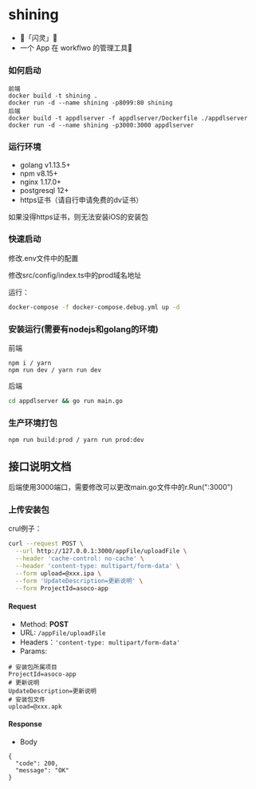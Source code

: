 # shining
- 🌟「闪灵」🌟
- 一个 App 在 workflwo 的管理工具🚀

### 如何启动 
```bush
前端
docker build -t shining .
docker run -d --name shining -p8099:80 shining
后端
docker build -t appdlserver -f appdlserver/Dockerfile ./appdlserver
docker run -d --name shining -p3000:3000 appdlserver
```  

### 运行环境
* golang v1.13.5+
* npm v8.15+
* nginx 1.17.0+
* postgresql 12+
* https证书（请自行申请免费的dv证书）

如果没得https证书，则无法安装iOS的安装包

### 快速启动
修改.env文件中的配置

修改src/config/index.ts中的prod域名地址

运行：
```bash
docker-compose -f docker-compose.debug.yml up -d
```

### 安装运行(需要有nodejs和golang的环境)
前端
```bush
npm i / yarn 
npm run dev / yarn run dev
```
后端
```bash
cd appdlserver && go run main.go
```

### 生产环境打包
```bush
npm run build:prod / yarn run prod:dev
```

## 接口说明文档
后端使用3000端口，需要修改可以更改main.go文件中的r.Run(":3000")

### 上传安装包

crul例子：
```bash
curl --request POST \
  --url http://127.0.0.1:3000/appFile/uploadFile \
  --header 'cache-control: no-cache' \
  --header 'content-type: multipart/form-data' \
  --form upload=@xxx.ipa \
  --form 'UpdateDescription=更新说明' \
  --form ProjectId=asoco-app
```

#### Request
- Method: **POST**
- URL:  ```/appFile/uploadFile```
- Headers：```'content-type: multipart/form-data'```
- Params: 
```
# 安装包所属项目
ProjectId=asoco-app
# 更新说明
UpdateDescription=更新说明
# 安装包文件
upload=@xxx.apk
```
#### Response
- Body
```
{
  "code": 200,
  "message": "OK"
}
```